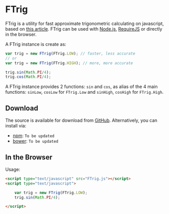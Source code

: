 # FTrig

<!-- [![NPM](https://nodei.co/npm/es6ify.png?downloads=true&stars=true)](https://nodei.co/npm/es6ify/) -->

FTrig is a utility for fast approximate trigonometric calculating on javascript,
based on [this article](http://lab.polygonal.de/?p=205).
FTrig can be used with [Node.js](http://nodejs.org), 
[RequireJS](http://requirejs.org/) or directly in the browser.

A FTrig instance is create as:
```javascript
var trig = new FTrig(FTrig.LOW); // faster, less accurate
// or
var trig = new FTrig(FTrig.HIGH); // more, more accurate

trig.sin(Math.PI/4);
trig.cos(Math.PI/4);
```

A FTrig instance provides 2 functions: `sin` and `cos`, as alias of the 4 main functions:
`sinLow`, `cosLow` for `FTrig.Low` and `sinHigh`, `cosHigh` for `FTrig.High`.

## Download

The source is available for download from
[GitHub](http://github.com/caolan/async).
Alternatively, you can install via:

- [npm](https://www.npmjs.com/): `To be updated`
- [bower](http://bower.io/): `To be updated`

## In the Browser

Usage:

```html
<script type="text/javascript" src="FTrig.js"></script>
<script type="text/javascript">

    var trig = new FTrig(FTrig.LOW);
    trig.sin(Math.PI/4);

</script>
```